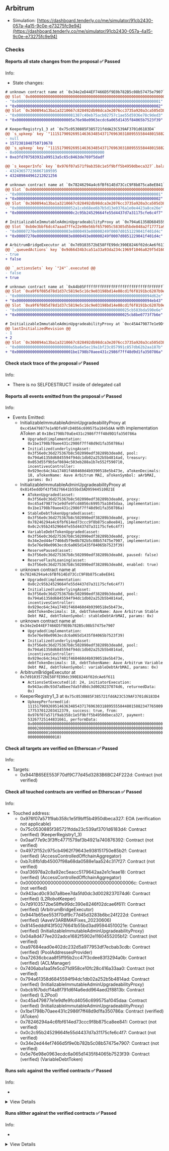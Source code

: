 ## Arbitrum

- Simulation: [https://dashboard.tenderly.co/me/simulator/91cb2430-057a-4a15-9c0e-e73275fc9e94](https://dashboard.tenderly.co/me/simulator/91cb2430-057a-4a15-9c0e-e73275fc9e94)

### Checks

#### Reports all state changes from the proposal ✅ Passed

Info:

- State changes:

```diff
# unknown contract name at `0x34e2eD44EF7466D5f9E0b782B5c08b57475e7907`
@@ Slot `0x0000000000000000000000000000000000000000000000000000000000000000` @@
- "0x0000000000000000000000000000000000000000000000000000000000000001"
+ "0x0000000000000000000000000000000000000000000000000000000000000002"
@@ Slot `0x360894a13ba1a3210667c828492db98dca3e2076cc3735a920a3ca505d382bbc` @@
- "0x00000000000000000000000081387c40eb75acb02757c1ae55d5936e78c9ded3"
+ "0x0000000000000000000000005e76e98e0963ecdc6a065d1435f84065b7523f39"
```

```diff
# KeeperRegistry1_3 at `0x75c0530885F385721fddA23C539AF3701d6183D4`
@@ `s_upkeep` key `"111517909269514636348543717696303188955558448015882347765009177537012203412379"`.amountSpent @@
- null
+ 1572381848750710678
@@ `s_upkeep` key `"111517909269514636348543717696303188955558448015882347765009177537012203412379"`.admin @@
- 0x0000000000000000000000000000000000000000
+ 0xe3fd707583932a99513a5c65c8463de769f5dadf

@@ `s_keeperInfo` key `0x976f07a571f9ab358c1e5f9bff5b4950dbeca327`.balance @@
- 432436577236067189595
+ 432489844961212021256

```

```diff
# unknown contract name at `0x78246294a4c6fBf614Ed73CcC9F8b875ca8eE841`
@@ Slot `0x0000000000000000000000000000000000000000000000000000000000000000` @@
- "0x0000000000000000000000000000000000000000000000000000000000000001"
+ "0x0000000000000000000000000000000000000000000000000000000000000002"
@@ Slot `0x360894a13ba1a3210667c828492db98dca3e2076cc3735a920a3ca505d382bbc` @@
- "0x00000000000000000000000052a1ceb68ee6b7b5d13e0376a1e0e4423a8ce26e"
+ "0x0000000000000000000000000c2c95b24529664fe55d4437d7a31175cfe6c4f7"
```

```diff
# InitializableImmutableAdminUpgradeabilityProxy at `0x794a61358D6845594F94dc1DB02A252b5b4814aD`
@@ Slot `0xb0e3bbf6dc47aaad7ffe22e90e56bf657905c58305d5bde848a2f17771a9426d` @@
- "0x00007270e000000000000003e8000493e00000249f0007d0151229041f401d4c"
+ "0x00007270e000000000000003e8000493e00000249f0007d0851229041f401d4c"
```

```diff
# ArbitrumBridgeExecutor at `0x7d9103572bE58FfE99dc390E8246f02dcAe6f611`
@@ `_queuedActions` key `0x9d66d34b3ca51a33a93da234c1969f1046a829f5d160d54167d3e6ec3e066d01` @@
- true
+ false

@@ `_actionsSets` key `"24"`.executed @@
- false
+ true

```

```diff
# unknown contract name at `0xA4b05FffffFffFFFFfFFfffFfffFFfffFfFfFFFf`
@@ Slot `0xa9f6f085d78d1d37c5819e5c16c9e03198bd14e08cd1f6f8191bc6207b9e9706` @@
- "0x000000000000000000000000000000000000000000000000000000000094d62e"
+ "0x000000000000000000000000000000000000000000000000000000000094eb43"
@@ Slot `0xa9f6f085d78d1d37c5819e5c16c9e03198bd14e08cd1f6f8191bc6207b9e970b` @@
- "0x00000000000000000000000000000000000000000000000025cb583bda590e6e"
+ "0x00000000000000000000000000000000000000000000000025cb8be0773f7b6e"
```

```diff
# InitializableImmutableAdminUpgradeabilityProxy at `0xc45A479877e1e9Dfe9FcD4056c699575a1045dAA` with implementation AToken at `0x1Be1798b70aEe431c2986f7ff48d9D1fa350786a`
@@ lastInitializedRevision @@
- 1
+ 2
@@ Slot `0x360894a13ba1a3210667c828492db98dca3e2076cc3735a920a3ca505d382bbc` @@
- "0x000000000000000000000000a5ba6e5ec19a1bf23c857991c857db62b2aa187b"
+ "0x0000000000000000000000001be1798b70aee431c2986f7ff48d9d1fa350786a"
```

#### Check stack trace of the proposal ✅ Passed

Info:

- There is no SELFDESTRUCT inside of delegated call

#### Reports all events emitted from the proposal ✅ Passed

Info:

- Events Emitted:
  - InitializableImmutableAdminUpgradeabilityProxy at `0xc45A479877e1e9Dfe9FcD4056c699575a1045dAA` with implementation AToken at `0x1Be1798b70aEe431c2986f7ff48d9D1fa350786a`
    - `Upgraded(implementation: 0x1be1798b70aee431c2986f7ff48d9d1fa350786a)`
    - `Initialized(underlyingAsset: 0x3f56e0c36d275367b8c502090edf38289b3dea0d, pool: 0x794a61358d6845594f94dc1db02a252b5b4814ad, treasury: 0x053d55f9b5af8694c503eb288a1b7e552f590710, incentivesController: 0x929ec64c34a17401f460460d4b9390518e5b473e, aTokenDecimals: 18, aTokenName: Aave Arbitrum MAI, aTokenSymbol: aArbMAI, params: 0x)`
  - InitializableImmutableAdminUpgradeabilityProxy at `0x8145eddDf43f50276641b55bd3AD95944510021E`
    - `ATokenUpgraded(asset: 0x3f56e0c36d275367b8c502090edf38289b3dea0d, proxy: 0xc45a479877e1e9dfe9fcd4056c699575a1045daa, implementation: 0x1be1798b70aee431c2986f7ff48d9d1fa350786a)`
    - `StableDebtTokenUpgraded(asset: 0x3f56e0c36d275367b8c502090edf38289b3dea0d, proxy: 0x78246294a4c6fbf614ed73ccc9f8b875ca8ee841, implementation: 0x0c2c95b24529664fe55d4437d7a31175cfe6c4f7)`
    - `VariableDebtTokenUpgraded(asset: 0x3f56e0c36d275367b8c502090edf38289b3dea0d, proxy: 0x34e2ed44ef7466d5f9e0b782b5c08b57475e7907, implementation: 0x5e76e98e0963ecdc6a065d1435f84065b7523f39)`
    - `ReservePaused(asset: 0x3f56e0c36d275367b8c502090edf38289b3dea0d, paused: false)`
    - `ReserveFlashLoaning(asset: 0x3f56e0c36d275367b8c502090edf38289b3dea0d, enabled: true)`
  - unknown contract name at `0x78246294a4c6fBf614Ed73CcC9F8b875ca8eE841`
    - `Upgraded(implementation: 0x0c2c95b24529664fe55d4437d7a31175cfe6c4f7)`
    - `Initialized(underlyingAsset: 0x3f56e0c36d275367b8c502090edf38289b3dea0d, pool: 0x794a61358d6845594f94dc1db02a252b5b4814ad, incentivesController: 0x929ec64c34a17401f460460d4b9390518e5b473e, debtTokenDecimals: 18, debtTokenName: Aave Arbitrum Stable Debt MAI, debtTokenSymbol: stableDebtArbMAI, params: 0x)`
  - unknown contract name at `0x34e2eD44EF7466D5f9E0b782B5c08b57475e7907`
    - `Upgraded(implementation: 0x5e76e98e0963ecdc6a065d1435f84065b7523f39)`
    - `Initialized(underlyingAsset: 0x3f56e0c36d275367b8c502090edf38289b3dea0d, pool: 0x794a61358d6845594f94dc1db02a252b5b4814ad, incentivesController: 0x929ec64c34a17401f460460d4b9390518e5b473e, debtTokenDecimals: 18, debtTokenName: Aave Arbitrum Variable Debt MAI, debtTokenSymbol: variableDebtArbMAI, params: 0x)`
  - ArbitrumBridgeExecutor at `0x7d9103572bE58FfE99dc390E8246f02dcAe6f611`
    - `ActionsSetExecuted(id: 24, initiatorExecution: 0x943acd0c93d7a8bee7da5fd0dc3d0028237074d6, returnedData: 0x)`
  - KeeperRegistry1_3 at `0x75c0530885F385721fddA23C539AF3701d6183D4`
    - `UpkeepPerformed(id: 111517909269514636348543717696303188955558448015882347765009177537012203412379, success: true, from: 0x976f07a571f9ab358c1e5f9bff5b4950dbeca327, payment: 53267725144831661, performData: 0x000000000000000000000000000000000000000000000000000000000000002000000000000000000000000000000000000000000000000000000000000000010000000000000000000000000000000000000000000000000000000000000018)`

#### Check all targets are verified on Etherscan ✅ Passed

Info:

- Targets:
  - 0x9441B65EE553F70df9C77d45d3283B6BC24F222d: Contract (not verified)

#### Check all touched contracts are verified on Etherscan ✅ Passed

Info:

- Touched address:
  - 0x976f07a571f9ab358c1e5f9bff5b4950dbeca327: EOA (verification not applicable)
  - 0x75c0530885f385721fdda23c539af3701d6183d4: Contract (verified) (KeeperRegistry1_3)
  - 0x0aaf77e9c3f3ffc4771579af3b4921a740876392: Contract (not verified)
  - 0x4972f152c975cb4962f79643e938151750e85b2f: Contract (verified) (AccessControlledOffchainAggregator)
  - 0xb7c8fb1db45007f98a68da0588e1aa524c317f27: Contract (not verified)
  - 0xa136978a2c8a92ec5eacc5179642aa2e1c1eae18: Contract (verified) (AccessControlledOffchainAggregator)
  - 0x000000000000000000000000000000000000006c: Contract (not verified)
  - 0x943acd0c93d7a8bee7da5fd0dc3d0028237074d6: Contract (verified) (L2RobotKeeper)
  - 0x7d9103572be58ffe99dc390e8246f02dcae6f611: Contract (verified) (ArbitrumBridgeExecutor)
  - 0x9441b65ee553f70df9c77d45d3283b6bc24f222d: Contract (verified) (AaveV3ARBMAIFixes_20230606)
  - 0x8145edddf43f50276641b55bd3ad95944510021e: Contract (verified) (InitializableImmutableAdminUpgradeabilityProxy)
  - 0x04a8d477ee202adce1682f5902e1160455205b12: Contract (not verified)
  - 0xa97684ead0e402dc232d5a977953df7ecbab3cdb: Contract (verified) (PoolAddressesProvider)
  - 0xa72636cbcaa8f5ff95b2cc47f3cdee83f3294a0b: Contract (verified) (ACLManager)
  - 0x7406aba1aa5fe5cd71d958ce10fc28c416a33aa0: Contract (not verified)
  - 0x794a61358d6845594f94dc1db02a252b5b4814ad: Contract (verified) (InitializableImmutableAdminUpgradeabilityProxy)
  - 0xbcb167bdcf14a8f791d6f4a6edd964aed2f8813b: Contract (verified) (L2Pool)
  - 0xc45a479877e1e9dfe9fcd4056c699575a1045daa: Contract (verified) (InitializableImmutableAdminUpgradeabilityProxy)
  - 0x1be1798b70aee431c2986f7ff48d9d1fa350786a: Contract (verified) (AToken)
  - 0x78246294a4c6fbf614ed73ccc9f8b875ca8ee841: Contract (not verified)
  - 0x0c2c95b24529664fe55d4437d7a31175cfe6c4f7: Contract (not verified)
  - 0x34e2ed44ef7466d5f9e0b782b5c08b57475e7907: Contract (not verified)
  - 0x5e76e98e0963ecdc6a065d1435f84065b7523f39: Contract (verified) (VariableDebtToken)

#### Runs solc against the verified contracts ✅ Passed

Info:

-

<details>
<summary>View Details</summary>
<details>
<summary>View warnings for AToken at `0x1Be1798b70aEe431c2986f7ff48d9D1fa350786a`</summary>

```
Traceback (most recent call last):
  File "/home/sakulstra/.local/bin/crytic-compile", line 5, in <module>
    from crytic_compile.__main__ import main
ModuleNotFoundError: No module named 'crytic_compile'
```

</details>

<details>
<summary>View warnings for AccessControlledOffchainAggregator at `0x4972F152c975CB4962F79643e938151750E85B2f`</summary>

```
Traceback (most recent call last):
  File "/home/sakulstra/.local/bin/crytic-compile", line 5, in <module>
    from crytic_compile.__main__ import main
ModuleNotFoundError: No module named 'crytic_compile'
```

</details>

<details>
<summary>View warnings for VariableDebtToken at `0x5E76E98E0963EcDC6A065d1435F84065b7523f39`</summary>

```
Traceback (most recent call last):
  File "/home/sakulstra/.local/bin/crytic-compile", line 5, in <module>
    from crytic_compile.__main__ import main
ModuleNotFoundError: No module named 'crytic_compile'
```

</details>

<details>
<summary>View warnings for KeeperRegistry1_3 at `0x75c0530885F385721fddA23C539AF3701d6183D4`</summary>

```
Traceback (most recent call last):
  File "/home/sakulstra/.local/bin/crytic-compile", line 5, in <module>
    from crytic_compile.__main__ import main
ModuleNotFoundError: No module named 'crytic_compile'
```

</details>

<details>
<summary>View warnings for InitializableImmutableAdminUpgradeabilityProxy at `0x794a61358D6845594F94dc1DB02A252b5b4814aD`</summary>

```
Traceback (most recent call last):
  File "/home/sakulstra/.local/bin/crytic-compile", line 5, in <module>
    from crytic_compile.__main__ import main
ModuleNotFoundError: No module named 'crytic_compile'
```

</details>

<details>
<summary>View warnings for ArbitrumBridgeExecutor at `0x7d9103572bE58FfE99dc390E8246f02dcAe6f611`</summary>

```
Traceback (most recent call last):
  File "/home/sakulstra/.local/bin/crytic-compile", line 5, in <module>
    from crytic_compile.__main__ import main
ModuleNotFoundError: No module named 'crytic_compile'
```

</details>

<details>
<summary>View warnings for InitializableImmutableAdminUpgradeabilityProxy at `0x8145eddDf43f50276641b55bd3AD95944510021E`</summary>

```
Traceback (most recent call last):
  File "/home/sakulstra/.local/bin/crytic-compile", line 5, in <module>
    from crytic_compile.__main__ import main
ModuleNotFoundError: No module named 'crytic_compile'
```

</details>

<details>
<summary>View warnings for L2RobotKeeper at `0x943AcD0c93d7a8Bee7dA5Fd0DC3d0028237074d6`</summary>

```
Traceback (most recent call last):
  File "/home/sakulstra/.local/bin/crytic-compile", line 5, in <module>
    from crytic_compile.__main__ import main
ModuleNotFoundError: No module named 'crytic_compile'
```

</details>

<details>
<summary>View warnings for AaveV3ARBMAIFixes_20230606 at `0x9441B65EE553F70df9C77d45d3283B6BC24F222d`</summary>

```
Traceback (most recent call last):
  File "/home/sakulstra/.local/bin/crytic-compile", line 5, in <module>
    from crytic_compile.__main__ import main
ModuleNotFoundError: No module named 'crytic_compile'
```

</details>

<details>
<summary>View warnings for AccessControlledOffchainAggregator at `0xa136978a2c8a92ec5EacC5179642AA2E1c1Eae18`</summary>

```
Traceback (most recent call last):
  File "/home/sakulstra/.local/bin/crytic-compile", line 5, in <module>
    from crytic_compile.__main__ import main
ModuleNotFoundError: No module named 'crytic_compile'
```

</details>

<details>
<summary>View warnings for ACLManager at `0xa72636CbcAa8F5FF95B2cc47F3CDEe83F3294a0B`</summary>

```
Traceback (most recent call last):
  File "/home/sakulstra/.local/bin/crytic-compile", line 5, in <module>
    from crytic_compile.__main__ import main
ModuleNotFoundError: No module named 'crytic_compile'
```

</details>

<details>
<summary>View warnings for PoolAddressesProvider at `0xa97684ead0e402dC232d5A977953DF7ECBaB3CDb`</summary>

```
Traceback (most recent call last):
  File "/home/sakulstra/.local/bin/crytic-compile", line 5, in <module>
    from crytic_compile.__main__ import main
ModuleNotFoundError: No module named 'crytic_compile'
```

</details>

<details>
<summary>View warnings for L2Pool at `0xbCb167bDCF14a8F791d6f4A6EDd964aed2F8813B`</summary>

```
Traceback (most recent call last):
  File "/home/sakulstra/.local/bin/crytic-compile", line 5, in <module>
    from crytic_compile.__main__ import main
ModuleNotFoundError: No module named 'crytic_compile'
```

</details>

<details>
<summary>View warnings for InitializableImmutableAdminUpgradeabilityProxy at `0xc45A479877e1e9Dfe9FcD4056c699575a1045dAA` with implementation AToken at `0x1Be1798b70aEe431c2986f7ff48d9D1fa350786a`</summary>

```
Traceback (most recent call last):
  File "/home/sakulstra/.local/bin/crytic-compile", line 5, in <module>
    from crytic_compile.__main__ import main
ModuleNotFoundError: No module named 'crytic_compile'
```

</details>

</details>

#### Runs slither against the verified contracts ✅ Passed

Info:

-

<details>
<summary>View Details</summary>

<details>
<summary>Slither report for AToken at `0x1Be1798b70aEe431c2986f7ff48d9D1fa350786a`</summary>

```
Traceback (most recent call last):
  File "/home/sakulstra/.local/bin/slither", line 5, in <module>
    from slither.__main__ import main
ModuleNotFoundError: No module named 'slither'
```

</details>

<details>
<summary>Slither report for AccessControlledOffchainAggregator at `0x4972F152c975CB4962F79643e938151750E85B2f`</summary>

```
Traceback (most recent call last):
  File "/home/sakulstra/.local/bin/slither", line 5, in <module>
    from slither.__main__ import main
ModuleNotFoundError: No module named 'slither'
```

</details>

<details>
<summary>Slither report for VariableDebtToken at `0x5E76E98E0963EcDC6A065d1435F84065b7523f39`</summary>

```
Traceback (most recent call last):
  File "/home/sakulstra/.local/bin/slither", line 5, in <module>
    from slither.__main__ import main
ModuleNotFoundError: No module named 'slither'
```

</details>

<details>
<summary>Slither report for KeeperRegistry1_3 at `0x75c0530885F385721fddA23C539AF3701d6183D4`</summary>

```
Traceback (most recent call last):
  File "/home/sakulstra/.local/bin/slither", line 5, in <module>
    from slither.__main__ import main
ModuleNotFoundError: No module named 'slither'
```

</details>

<details>
<summary>Slither report for InitializableImmutableAdminUpgradeabilityProxy at `0x794a61358D6845594F94dc1DB02A252b5b4814aD`</summary>

```
Traceback (most recent call last):
  File "/home/sakulstra/.local/bin/slither", line 5, in <module>
    from slither.__main__ import main
ModuleNotFoundError: No module named 'slither'
```

</details>

<details>
<summary>Slither report for ArbitrumBridgeExecutor at `0x7d9103572bE58FfE99dc390E8246f02dcAe6f611`</summary>

```
Traceback (most recent call last):
  File "/home/sakulstra/.local/bin/slither", line 5, in <module>
    from slither.__main__ import main
ModuleNotFoundError: No module named 'slither'
```

</details>

<details>
<summary>Slither report for InitializableImmutableAdminUpgradeabilityProxy at `0x8145eddDf43f50276641b55bd3AD95944510021E`</summary>

```
Traceback (most recent call last):
  File "/home/sakulstra/.local/bin/slither", line 5, in <module>
    from slither.__main__ import main
ModuleNotFoundError: No module named 'slither'
```

</details>

<details>
<summary>Slither report for L2RobotKeeper at `0x943AcD0c93d7a8Bee7dA5Fd0DC3d0028237074d6`</summary>

```
Traceback (most recent call last):
  File "/home/sakulstra/.local/bin/slither", line 5, in <module>
    from slither.__main__ import main
ModuleNotFoundError: No module named 'slither'
```

</details>

<details>
<summary>Slither report for AaveV3ARBMAIFixes_20230606 at `0x9441B65EE553F70df9C77d45d3283B6BC24F222d`</summary>

```
Traceback (most recent call last):
  File "/home/sakulstra/.local/bin/slither", line 5, in <module>
    from slither.__main__ import main
ModuleNotFoundError: No module named 'slither'
```

</details>

<details>
<summary>Slither report for AccessControlledOffchainAggregator at `0xa136978a2c8a92ec5EacC5179642AA2E1c1Eae18`</summary>

```
Traceback (most recent call last):
  File "/home/sakulstra/.local/bin/slither", line 5, in <module>
    from slither.__main__ import main
ModuleNotFoundError: No module named 'slither'
```

</details>

<details>
<summary>Slither report for ACLManager at `0xa72636CbcAa8F5FF95B2cc47F3CDEe83F3294a0B`</summary>

```
Traceback (most recent call last):
  File "/home/sakulstra/.local/bin/slither", line 5, in <module>
    from slither.__main__ import main
ModuleNotFoundError: No module named 'slither'
```

</details>

<details>
<summary>Slither report for PoolAddressesProvider at `0xa97684ead0e402dC232d5A977953DF7ECBaB3CDb`</summary>

```
Traceback (most recent call last):
  File "/home/sakulstra/.local/bin/slither", line 5, in <module>
    from slither.__main__ import main
ModuleNotFoundError: No module named 'slither'
```

</details>

<details>
<summary>Slither report for L2Pool at `0xbCb167bDCF14a8F791d6f4A6EDd964aed2F8813B`</summary>

```
Traceback (most recent call last):
  File "/home/sakulstra/.local/bin/slither", line 5, in <module>
    from slither.__main__ import main
ModuleNotFoundError: No module named 'slither'
```

</details>

<details>
<summary>Slither report for InitializableImmutableAdminUpgradeabilityProxy at `0xc45A479877e1e9Dfe9FcD4056c699575a1045dAA` with implementation AToken at `0x1Be1798b70aEe431c2986f7ff48d9D1fa350786a`</summary>

```
Traceback (most recent call last):
  File "/home/sakulstra/.local/bin/slither", line 5, in <module>
    from slither.__main__ import main
ModuleNotFoundError: No module named 'slither'
```

</details>

</details>

